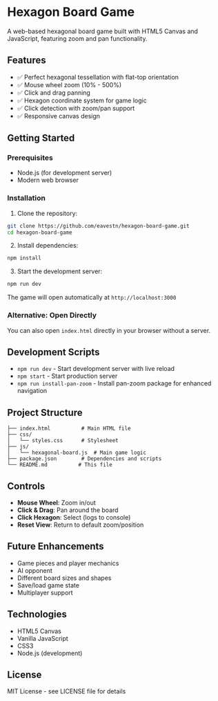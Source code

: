 # Hexagon Board Game

A web-based hexagonal board game built with HTML5 Canvas and JavaScript, featuring zoom and pan functionality.

## Features

- ✅ Perfect hexagonal tessellation with flat-top orientation
- ✅ Mouse wheel zoom (10% - 500%)
- ✅ Click and drag panning
- ✅ Hexagon coordinate system for game logic
- ✅ Click detection with zoom/pan support
- ✅ Responsive canvas design

## Getting Started

### Prerequisites

- Node.js (for development server)
- Modern web browser

### Installation

1. Clone the repository:
```bash
git clone https://github.com/eavestn/hexagon-board-game.git
cd hexagon-board-game
```

2. Install dependencies:
```bash
npm install
```

3. Start the development server:
```bash
npm run dev
```

The game will open automatically at `http://localhost:3000`

### Alternative: Open Directly

You can also open `index.html` directly in your browser without a server.

## Development Scripts

- `npm run dev` - Start development server with live reload
- `npm start` - Start production server
- `npm run install-pan-zoom` - Install pan-zoom package for enhanced navigation

## Project Structure

```
├── index.html          # Main HTML file
├── css/
│   └── styles.css      # Stylesheet
├── js/
│   └── hexagonal-board.js  # Main game logic
├── package.json        # Dependencies and scripts
└── README.md          # This file
```

## Controls

- **Mouse Wheel**: Zoom in/out
- **Click & Drag**: Pan around the board
- **Click Hexagon**: Select (logs to console)
- **Reset View**: Return to default zoom/position

## Future Enhancements

- Game pieces and player mechanics
- AI opponent
- Different board sizes and shapes
- Save/load game state
- Multiplayer support

## Technologies

- HTML5 Canvas
- Vanilla JavaScript
- CSS3
- Node.js (development)

## License

MIT License - see LICENSE file for details